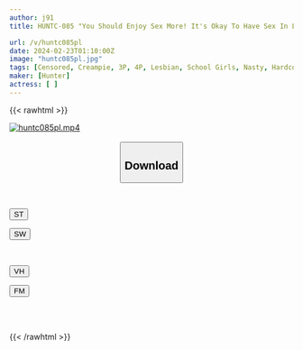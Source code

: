 ```yaml
---
author: j91
title: HUNTC-085 "You Should Enjoy Sex More! It's Okay To Have Sex In Life, Right?" My Sister-in-law Is The Complete Opposite Of Me, Trying To Teach Me To Do Erotic Things When I'm Serious And Inexperienced!

url: /v/huntc085pl
date: 2024-02-23T01:10:00Z
image: "huntc085pl.jpg"
tags: [Censored, Creampie, 3P, 4P, Lesbian, School Girls, Nasty, Hardcore	]
maker: [Hunter]
actress: [ ]
---
```



{{< rawhtml >}}

<div class="video" data-videoid="yBdkrG47yAIdMY">
    <a href="javascript:;">
        <img src="/v/huntc085pl/huntc085pl.jpg" width="WIDTH" height="HEIGHT" alt="huntc085pl.mp4" loading="lazy">
    </a>
</div>

<script type="text/javascript" src="https://j91.asia/asset/on-demand-st.js"></script>

<br>
  <link rel="stylesheet" href="https://j91.asia/asset/bs5.css">
  
  <center>
  <button class="btn btn-primary" type="button" data-bs-toggle="collapse" data-bs-target=".multi-collapse" aria-expanded="false" aria-controls="multiCollapseExample1 multiCollapseExample2"><h2>Download</h2></button></center>
</p>
<div class="row">
  <div class="col">
    <div class="collapse multi-collapse" id="multiCollapseExample1">
      <div class="card card-body">
	      	      <br>
<div class="buttons">  
<p><a href="https://streamtape.to/v/yBdkrG47yAIdMY" target="_blank"><button class="btn-hover color-3"><i class="fa fa-download"></i> ST</button></a></p>
<p><a href="https://cdnwish.com/el58zghsrsss" target="_blank"><button class="btn-hover color-2"><i class="fa fa-download"></i> SW</button></a></p></div>
    </div>
  </div>
</div>
  <div class="col">
    <div class="collapse multi-collapse" id="multiCollapseExample2">
      <div class="card card-body">
	      <br>
<div class="buttons">
<p><a href="javascript:;"><button class="btn-hover color-9"><i class="fa fa-download"></i> VH</button></a></p>
<p><a href="javascript:;"><button class="btn-hover color-8"><i class="fa fa-download"></i> FM</button></a></p></div>
<br><br>
      </div>
    </div>
  </div>
</div>

{{< /rawhtml >}}